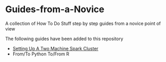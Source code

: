 # Guides-from-a-Novice
A collection of How To Do Stuff step by step guides from a novice point of view

The following guides have been added to this repository

- [Setting Up A Two Machine Spark Cluster](https://github.com/daas-ankur-shukla/Guides-from-a-Novice/blob/master/spark-cluster.md)
- From/To Python To/From R
